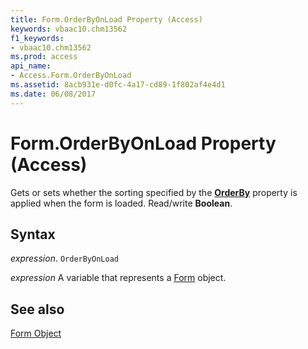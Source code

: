 ```yaml
---
title: Form.OrderByOnLoad Property (Access)
keywords: vbaac10.chm13562
f1_keywords:
- vbaac10.chm13562
ms.prod: access
api_name:
- Access.Form.OrderByOnLoad
ms.assetid: 8acb931e-d0fc-4a17-cd89-1f802af4e4d1
ms.date: 06/08/2017
---
```



# Form.OrderByOnLoad Property (Access)

Gets or sets whether the sorting specified by the  **[OrderBy](Access.Form.OrderBy.md)** property is applied when the form is loaded. Read/write **Boolean**.


## Syntax

 _expression_. `OrderByOnLoad`

 _expression_ A variable that represents a [Form](./Access.Form.md) object.


## See also


[Form Object](Access.Form.md)

